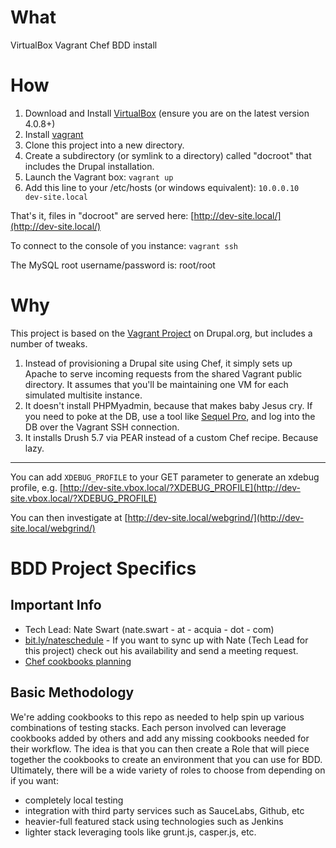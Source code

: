 # What
VirtualBox Vagrant Chef BDD install


# How
1. Download and Install [VirtualBox](http://www.virtualbox.org/) (ensure you are on the latest version 4.0.8+)
1. Install [vagrant](http://vagrantup.com/v1/docs/getting-started/index.html)
1. Clone this project into a new directory.
1. Create a subdirectory (or symlink to a directory) called "docroot" that includes the Drupal installation.
1. Launch the Vagrant box:
    `vagrant up`
1. Add this line to your /etc/hosts (or windows equivalent):
    `10.0.0.10        dev-site.local`

That's it, files in "docroot" are served here: [http://dev-site.local/](http://dev-site.local/)

To connect to the console of you instance:
    `vagrant ssh` 

The MySQL root username/password is: root/root


# Why
This project is based on the [Vagrant Project](http://drupal.org/project/vagrant) on Drupal.org, but includes a number of tweaks.

1. Instead of provisioning a Drupal site using Chef, it simply sets up Apache to serve incoming requests from the shared Vagrant public directory. It assumes that you'll be maintaining one VM for each simulated multisite instance.
2. It doesn't install PHPMyadmin, because that makes baby Jesus cry. If you need to poke at the DB, use a tool like [Sequel Pro](http://www.sequelpro.com/), and log into the DB over the Vagrant SSH connection.
3. It installs Drush 5.7 via PEAR instead of a custom Chef recipe. Because lazy.

--------

You can add `XDEBUG_PROFILE` to your GET parameter to generate an xdebug profile, e.g. [http://dev-site.vbox.local/?XDEBUG_PROFILE](http://dev-site.vbox.local/?XDEBUG_PROFILE)

You can then investigate at [http://dev-site.local/webgrind/](http://dev-site.local/webgrind/)


# BDD Project Specifics

## Important Info

- Tech Lead: Nate Swart (nate.swart - at - acquia - dot - com)
- [bit.ly/nateschedule](http://bit.ly/nateschedule) - If you want to sync up with Nate (Tech Lead for this project) check out his availability and send a meeting request.
- [Chef cookbooks planning](https://docs.google.com/a/acquia.com/spreadsheet/ccc?key=0AoTh4e7y4GWPdFlXSkw0Z0dJMnlHNmdraUxKbXhhT3c#gid=0)

## Basic Methodology

We're adding cookbooks to this repo as needed to help spin up various combinations of testing stacks. Each person involved can leverage cookbooks added by others and add any missing cookbooks needed for their workflow. The idea is that you can then create a Role that will piece together the cookbooks to create an environment that you can use for BDD. Ultimately, there will be a wide variety of roles to choose from depending on if you want:

- completely local testing
- integration with third party services such as SauceLabs, Github, etc
- heavier-full featured stack using technologies such as Jenkins
- lighter stack leveraging tools like grunt.js, casper.js, etc.
